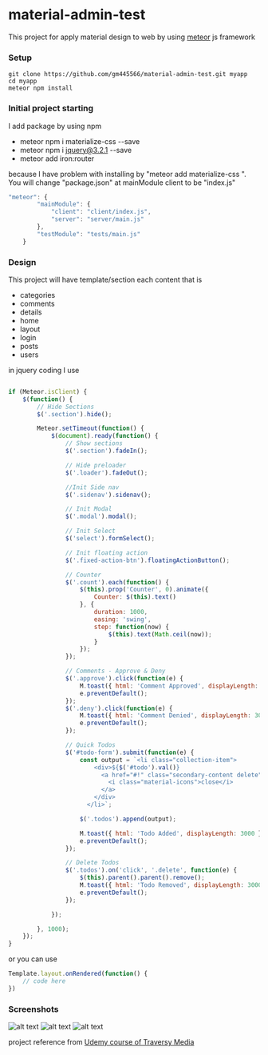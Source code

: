 # material-admin-test

This project for apply material design to web by using [meteor](https://www.meteor.com/) js framework


### Setup
 ```
 git clone https://github.com/gm445566/material-admin-test.git myapp
cd myapp
meteor npm install
  ```

### Initial project starting 
I  add package by using npm

- meteor npm i materialize-css --save
- meteor npm i jquery@3.2.1 --save
- meteor add iron:router

because I have problem with installing by "meteor add materialize-css ". You will change "package.json" at mainModule client to be "index.js"
```javascript
"meteor": {
        "mainModule": {
            "client": "client/index.js",
            "server": "server/main.js"
        },
        "testModule": "tests/main.js"
    }
```



### Design
This project will have template/section each content that is

- categories
- comments
- details
- home
- layout
- login
- posts
- users

in jquery coding I use 

```javascript

if (Meteor.isClient) {
    $(function() {
        // Hide Sections
        $('.section').hide();

        Meteor.setTimeout(function() {
            $(document).ready(function() {
                // Show sections
                $('.section').fadeIn();

                // Hide preloader
                $('.loader').fadeOut();

                //Init Side nav
                $('.sidenav').sidenav();

                // Init Modal
                $('.modal').modal();

                // Init Select
                $('select').formSelect();

                // Init floating action
                $('.fixed-action-btn').floatingActionButton();

                // Counter
                $('.count').each(function() {
                    $(this).prop('Counter', 0).animate({
                        Counter: $(this).text()
                    }, {
                        duration: 1000,
                        easing: 'swing',
                        step: function(now) {
                            $(this).text(Math.ceil(now));
                        }
                    });
                });

                // Comments - Approve & Deny
                $('.approve').click(function(e) {
                    M.toast({ html: 'Comment Approved', displayLength: 3000 });
                    e.preventDefault();
                });
                $('.deny').click(function(e) {
                    M.toast({ html: 'Comment Denied', displayLength: 3000 });
                    e.preventDefault();
                });

                // Quick Todos
                $('#todo-form').submit(function(e) {
                    const output = `<li class="collection-item">
                        <div>${$('#todo').val()}
                          <a href="#!" class="secondary-content delete">
                            <i class="material-icons">close</i>
                          </a>
                        </div>
                      </li>`;

                    $('.todos').append(output);

                    M.toast({ html: 'Todo Added', displayLength: 3000 });
                    e.preventDefault();
                });

                // Delete Todos
                $('.todos').on('click', '.delete', function(e) {
                    $(this).parent().parent().remove();
                    M.toast({ html: 'Todo Removed', displayLength: 3000 });
                    e.preventDefault();
                });

            });

        }, 1000);
    });
}

```

or you can use

```javascript
Template.layout.onRendered(function() {
    // code here
})
```
### Screenshots

![alt text](https://raw.githubusercontent.com/gm445566/material-travelville/master/readme/screen1.png)
![alt text](https://raw.githubusercontent.com/gm445566/material-travelville/master/readme/screen2.png)
![alt text](https://raw.githubusercontent.com/gm445566/material-travelville/master/readme/screen3.png)

project reference from [Udemy course of Traversy Media](https://www.udemy.com/materialize-css-from-scratch-with-5-projects/)
